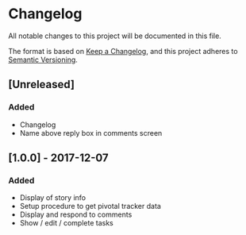 # Changelog
All notable changes to this project will be documented in this file.

The format is based on [Keep a Changelog](https://keepachangelog.com/en/1.0.0/),
and this project adheres to [Semantic Versioning](https://semver.org/spec/v2.0.0.html).

## [Unreleased]
### Added
- Changelog
- Name above reply box in comments screen

## [1.0.0] - 2017-12-07
### Added
- Display of story info
- Setup procedure to get pivotal tracker data
- Display and respond to comments
- Show / edit / complete tasks
